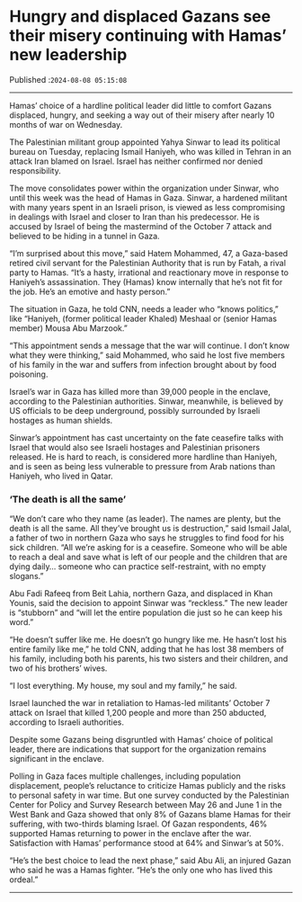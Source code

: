 # Hungry and displaced Gazans see their misery continuing with Hamas’ new leadership

Published :`2024-08-08 05:15:08`

---

Hamas’ choice of a hardline political leader did little to comfort Gazans displaced, hungry, and seeking a way out of their misery after nearly 10 months of war on Wednesday.

The Palestinian militant group appointed Yahya Sinwar to lead its political bureau on Tuesday, replacing Ismail Haniyeh, who was killed in Tehran in an attack Iran blamed on Israel. Israel has neither confirmed nor denied responsibility.

The move consolidates power within the organization under Sinwar, who until this week was the head of Hamas in Gaza. Sinwar, a hardened militant with many years spent in an Israeli prison, is viewed as less compromising in dealings with Israel and closer to Iran than his predecessor. He is accused by Israel of being the mastermind of the October 7 attack and believed to be hiding in a tunnel in Gaza.

“I’m surprised about this move,” said Hatem Mohammed, 47, a Gaza-based retired civil servant for the Palestinian Authority that is run by Fatah, a rival party to Hamas. “It’s a hasty, irrational and reactionary move in response to Haniyeh’s assassination. They (Hamas) know internally that he’s not fit for the job. He’s an emotive and hasty person.”

The situation in Gaza, he told CNN, needs a leader who “knows politics,” like “Haniyeh, (former political leader Khaled) Meshaal or (senior Hamas member) Mousa Abu Marzook.”

“This appointment sends a message that the war will continue. I don’t know what they were thinking,” said Mohammed, who said he lost five members of his family in the war and suffers from infection brought about by food poisoning.

Israel’s war in Gaza has killed more than 39,000 people in the enclave, according to the Palestinian authorities. Sinwar, meanwhile, is believed by US officials to be deep underground, possibly surrounded by Israeli hostages as human shields.

Sinwar’s appointment has cast uncertainty on the fate ceasefire talks with Israel that would also see Israeli hostages and Palestinian prisoners released. He is hard to reach, is considered more hardline than Haniyeh, and is seen as being less vulnerable to pressure from Arab nations than Haniyeh, who lived in Qatar.

### ‘The death is all the same’

“We don’t care who they name (as leader). The names are plenty, but the death is all the same. All they’ve brought us is destruction,” said Ismail Jalal, a father of two in northern Gaza who says he struggles to find food for his sick children. “All we’re asking for is a ceasefire. Someone who will be able to reach a deal and save what is left of our people and the children that are dying daily… someone who can practice self-restraint, with no empty slogans.”

Abu Fadi Rafeeq from Beit Lahia, northern Gaza, and displaced in Khan Younis, said the decision to appoint Sinwar was “reckless.” The new leader is “stubborn” and “will let the entire population die just so he can keep his word.”

“He doesn’t suffer like me. He doesn’t go hungry like me. He hasn’t lost his entire family like me,” he told CNN, adding that he has lost 38 members of his family, including both his parents, his two sisters and their children, and two of his brothers’ wives.

“I lost everything. My house, my soul and my family,” he said.

Israel launched the war in retaliation to Hamas-led militants’ October 7 attack on Israel that killed 1,200 people and more than 250 abducted, according to Israeli authorities.

Despite some Gazans being disgruntled with Hamas’ choice of political leader, there are indications that support for the organization remains significant in the enclave.

Polling in Gaza faces multiple challenges, including population displacement, people’s reluctance to criticize Hamas publicly and the risks to personal safety in war time. But one survey conducted by the Palestinian Center for Policy and Survey Research between May 26 and June 1 in the West Bank and Gaza showed that only 8% of Gazans blame Hamas for their suffering, with two-thirds blaming Israel. Of Gazan respondents, 46% supported Hamas returning to power in the enclave after the war. Satisfaction with Hamas’ performance stood at 64% and Sinwar’s at 50%.

“He’s the best choice to lead the next phase,” said Abu Ali, an injured Gazan who said he was a Hamas fighter. “He’s the only one who has lived this ordeal.”

---

